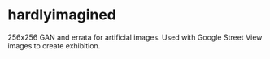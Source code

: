 # hardlyimagined
256x256 GAN and errata for artificial images. Used with Google Street View images to create exhibition.
